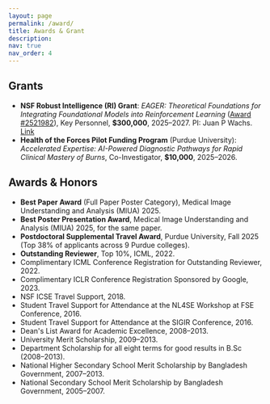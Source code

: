 ```yaml
---
layout: page
permalink: /award/
title: Awards & Grant
description:
nav: true
nav_order: 4
---
```


## Grants

- **NSF Robust Intelligence (RI) Grant**: *EAGER: Theoretical Foundations for Integrating Foundational Models into Reinforcement Learning* ([Award #2521982](https://www.nsf.gov/awardsearch/showAward?AWD_ID=2521982)), Key Personnel, **$300,000**, 2025–2027. PI: Juan P Wachs. [Link](https://www.nsf.gov/awardsearch/showAward?AWD_ID=2521982)
- **Health of the Forces Pilot Funding Program** (Purdue University): *Accelerated Expertise: AI-Powered Diagnostic Pathways for Rapid Clinical Mastery of Burns*, Co-Investigator, **$10,000**, 2025–2026.

## Awards & Honors

- **Best Paper Award** (Full Paper Poster Category), Medical Image Understanding and Analysis (MIUA) 2025.
- **Best Poster Presentation Award**, Medical Image Understanding and Analysis (MIUA) 2025, for the same paper.
- **Postdoctoral Supplemental Travel Award**, Purdue University, Fall 2025 (Top 38% of applicants across 9 Purdue colleges).
- **Outstanding Reviewer**, Top 10%, ICML, 2022.
- Complimentary ICML Conference Registration for Outstanding Reviewer, 2022.
- Complimentary ICLR Conference Registration Sponsored by Google, 2023.
- NSF ICSE Travel Support, 2018.
- Student Travel Support for Attendance at the NL4SE Workshop at FSE Conference, 2016.
- Student Travel Support for Attendance at the SIGIR Conference, 2016.
- Dean's List Award for Academic Excellence, 2008–2013.
- University Merit Scholarship, 2009–2013.
- Department Scholarship for all eight terms for good results in B.Sc (2008–2013).
- National Higher Secondary School Merit Scholarship by Bangladesh Government, 2007–2013.
- National Secondary School Merit Scholarship by Bangladesh Government, 2005–2007.
